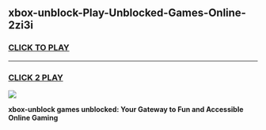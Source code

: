 
## xbox-unblock-Play-Unblocked-Games-Online-2zi3i
<h3>
<a href="https://premium76.site?title=xbox-unblock&ref=25A">CLICK TO PLAY</a></h3>
<hr>

<h3>
<a href="https://premium76.site?title=xbox-unblock&ref=25A">CLICK 2 PLAY</a>
  
</h3>

<a href="https://premium76.site?title=xbox-unblock&ref=25A"><img src="https://clearcache.store/games.png"></a>


**xbox-unblock games unblocked: Your Gateway to Fun and Accessible Online Gaming**

